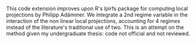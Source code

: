 This code extension improves upon R's lpirfs package for computing local projections by Philipp Adämmer. We integrate a 2nd regime variable in the interaction of the non linear local projections, accounting for 4 regimes instead of the literature's traditional use of two. This is an attempt on the method given my undergraduate thesis: code not official and not reviewed.
